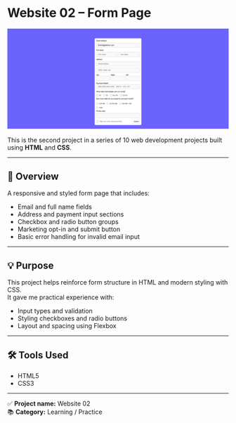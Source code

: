 # Website 02 – Form Page

![Form Page Screenshot](./assets/Result.png)

This is the second project in a series of 10 web development projects built using **HTML** and **CSS**.

---

## 📌 Overview

A responsive and styled form page that includes:
- Email and full name fields  
- Address and payment input sections  
- Checkbox and radio button groups  
- Marketing opt-in and submit button  
- Basic error handling for invalid email input

---

## 💡 Purpose

This project helps reinforce form structure in HTML and modern styling with CSS.  
It gave me practical experience with:
- Input types and validation  
- Styling checkboxes and radio buttons  
- Layout and spacing using Flexbox

---

## 🛠 Tools Used

- HTML5  
- CSS3  

---

✅ **Project name:** Website 02  
📚 **Category:** Learning / Practice
